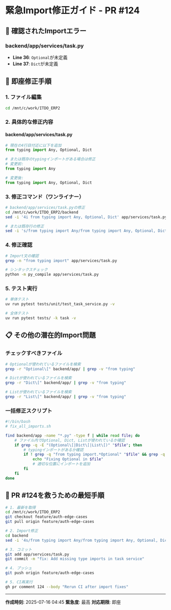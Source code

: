 # 緊急Import修正ガイド - PR #124

## 🚨 確認されたImportエラー

### backend/app/services/task.py
- **Line 36**: `Optional`が未定義
- **Line 37**: `Dict`が未定義

## 🔧 即座修正手順

### 1. ファイル編集
```bash
cd /mnt/c/work/ITDO_ERP2
```

### 2. 具体的な修正内容

#### backend/app/services/task.py
```python
# 現在の4行目付近に以下を追加
from typing import Any, Optional, Dict

# または既存のtypingインポートがある場合は修正
# 変更前:
from typing import Any

# 変更後:
from typing import Any, Optional, Dict
```

### 3. 修正コマンド（ワンライナー）
```bash
# backend/app/services/task.pyの修正
cd /mnt/c/work/ITDO_ERP2/backend
sed -i '4i from typing import Any, Optional, Dict' app/services/task.py

# または既存行の修正
sed -i 's/from typing import Any/from typing import Any, Optional, Dict/' app/services/task.py
```

### 4. 修正確認
```bash
# Import文の確認
grep -n "from typing import" app/services/task.py

# シンタックスチェック
python -m py_compile app/services/task.py
```

### 5. テスト実行
```bash
# 単体テスト
uv run pytest tests/unit/test_task_service.py -v

# 全体テスト
uv run pytest tests/ -k task -v
```

## 📋 その他の潜在的Import問題

### チェックすべきファイル
```bash
# Optionalが使われているファイルを検索
grep -r "Optional\[" backend/app/ | grep -v "from typing"

# Dictが使われているファイルを検索
grep -r "Dict\[" backend/app/ | grep -v "from typing"

# Listが使われているファイルを検索
grep -r "List\[" backend/app/ | grep -v "from typing"
```

### 一括修正スクリプト
```bash
#!/bin/bash
# fix_all_imports.sh

find backend/app -name "*.py" -type f | while read file; do
    # ファイル内でOptional, Dict, Listが使われているか確認
    if grep -q -E "(Optional\[|Dict\[|List\[)" "$file"; then
        # typingインポートがあるか確認
        if ! grep -q "from typing import.*Optional" "$file" && grep -q "Optional\[" "$file"; then
            echo "Fixing Optional in $file"
            # 適切な位置にインポートを追加
        fi
    fi
done
```

## 🚀 PR #124を救うための最短手順

```bash
# 1. 最新を取得
cd /mnt/c/work/ITDO_ERP2
git checkout feature/auth-edge-cases
git pull origin feature/auth-edge-cases

# 2. Import修正
cd backend
sed -i '4s/from typing import Any/from typing import Any, Optional, Dict/' app/services/task.py

# 3. コミット
git add app/services/task.py
git commit -m "fix: Add missing type imports in task service"

# 4. プッシュ
git push origin feature/auth-edge-cases

# 5. CI再実行
gh pr comment 124 --body "Rerun CI after import fixes"
```

---
**作成時刻**: 2025-07-16 04:45
**緊急度**: 最高
**対応期限**: 即座